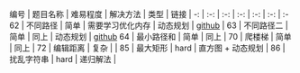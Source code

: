 编号 | 题目名称 | 难易程度 | 解决方法 | 类型 | 链接 |
-: | :-: | :-: | :-: | :-: | :-: | :-
62 | 不同路径 | 简单 | 需要学习优化内存 | 动态规划 | [github](动态规划/62.不同路径.md) |
63 | 不同路径二 | 简单 | 同上 | 动态规划 | [github](./动态规划/63.不同路径二.md)
64 | 最小路径和 | 简单 | 同上 |
70 | 爬楼梯 | 简单 | 同上 |
72 | 编辑距离 | 复杂 | |
85 | 最大矩形 | hard | 直方图 + 动态规划 |
86 | 扰乱字符串 | hard | 递归解法 |
